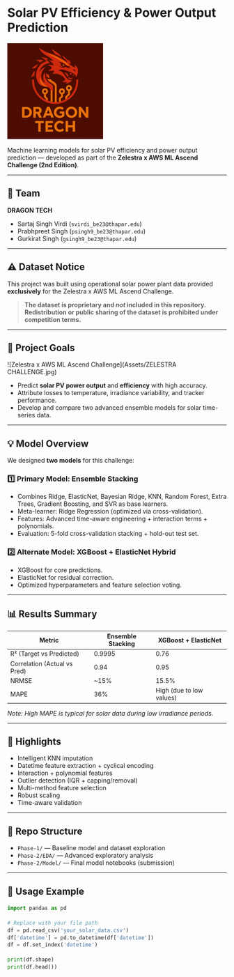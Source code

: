# Solar PV Efficiency & Power Output Prediction

<img src="Assets/TeamLogo.jpg" alt="Dragon Tech Logo" width="220"/>

Machine learning models for solar PV efficiency and power output prediction — developed as part of the **Zelestra x AWS ML Ascend Challenge (2nd Edition)**.

---

## 👥 Team

**DRAGON TECH**
- Sartaj Singh Virdi (`svirdi_be23@thapar.edu`)
- Prabhpreet Singh (`psingh9_be23@thapar.edu`) 
- Gurkirat Singh (`gsingh9_be23@thapar.edu`)

---

## ⚠️ Dataset Notice

This project was built using operational solar power plant data provided **exclusively** for the Zelestra x AWS ML Ascend Challenge.  

> **The dataset is proprietary and *not* included in this repository.  
> Redistribution or public sharing of the dataset is prohibited under competition terms.**

---

## 🚀 Project Goals

![Zelestra x AWS ML Ascend Challenge](Assets/ZELESTRA CHALLENGE.jpg)

- Predict **solar PV power output** and **efficiency** with high accuracy.
- Attribute losses to temperature, irradiance variability, and tracker performance.
- Develop and compare two advanced ensemble models for solar time-series data.

---

## 💡 Model Overview

We designed **two models** for this challenge:

### 1️⃣ Primary Model: Ensemble Stacking  
- Combines Ridge, ElasticNet, Bayesian Ridge, KNN, Random Forest, Extra Trees, Gradient Boosting, and SVR as base learners.  
- Meta-learner: Ridge Regression (optimized via cross-validation).  
- Features: Advanced time-aware engineering + interaction terms + polynomials.  
- Evaluation: 5-fold cross-validation stacking + hold-out test set.

### 2️⃣ Alternate Model: XGBoost + ElasticNet Hybrid  
- XGBoost for core predictions.  
- ElasticNet for residual correction.  
- Optimized hyperparameters and feature selection voting.

---

## 📊 Results Summary

| Metric                         | Ensemble Stacking | XGBoost + ElasticNet |
|---------------------------------|------------------|---------------------|
| R² (Target vs Predicted)        | 0.9995           | 0.76                |
| Correlation (Actual vs Pred)    | 0.94             | 0.95                |
| NRMSE                           | ~15%             | 15.5%               |
| MAPE                            | 36%              | High (due to low values) |

*Note: High MAPE is typical for solar data during low irradiance periods.*

---

## 🔑 Highlights

- Intelligent KNN imputation
- Datetime feature extraction + cyclical encoding
- Interaction + polynomial features
- Outlier detection (IQR + capping/removal)
- Multi-method feature selection
- Robust scaling
- Time-aware validation

---

## 📂 Repo Structure

- `Phase-1/` — Baseline model and dataset exploration  
- `Phase-2/EDA/` — Advanced exploratory analysis  
- `Phase-2/Model/` — Final model notebooks (submission)  
---

## 📝 Usage Example

```python
import pandas as pd

# Replace with your file path
df = pd.read_csv('your_solar_data.csv')
df['datetime'] = pd.to_datetime(df['datetime'])
df = df.set_index('datetime')

print(df.shape)
print(df.head())
